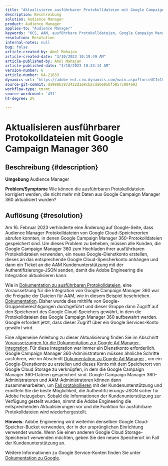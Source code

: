 ```yaml
---
title: "Aktualisieren ausführbarer Protokolldateien mit Google Campaign Manager 360"
description: Beschreibung
solution: Audience Manager
product: Audience Manager
applies-to: "Audience Manager"
keywords: "KCS, AAM, ausführbare Protokolldateien, Google Campaign Manager 360"
resolution: Resolution
internal-notes: null
bug: false
article-created-by: Amol Mahajan
article-created-date: "3/10/2023 10:19:49 AM"
article-published-by: Amol Mahajan
article-published-date: "3/10/2023 10:33:14 AM"
version-number: 6
article-number: KA-21633
dynamics-url: "https://adobe-ent.crm.dynamics.com/main.aspx?forceUCI=1&pagetype=entityrecord&etn=knowledgearticle&id=fe984313-2dbf-ed11-83ff-6045bd006268"
source-git-commit: da98863872422d1e8cb2cdabe05bf5857c004693
workflow-type: tm+mt
source-wordcount: '431'
ht-degree: 2%

---
```


# Aktualisieren ausführbarer Protokolldateien mit Google Campaign Manager 360

## Beschreibung {#description}

<b>Umgebung</b>
Audience Manager


<b>Problem/Symptome</b>
Wie können die ausführbaren Protokolldateien korrigiert werden, die nicht mehr mit Daten aus Google Campaign Manager 360 aktualisiert wurden?


## Auflösung {#resolution}


Am 16. Februar 2023 verhinderte eine Änderung auf Google-Seite, dass Audience Manager Protokolldateien von Google Cloud-Speicherorten abrufen konnten, in denen Google Campaign Manager 360-Protokolldateien gespeichert sind. Um dieses Problem zu beheben, müssen alle Kunden, die Google Campaign Manager 360 zum Hochladen ihrer ausführbaren Protokolldateien verwenden, ein neues Google-Dienstkonto erstellen, dieses an das entsprechende Google Cloud-Speicherkonto anhängen und dann ein Ticket an die AAM Kundenunterstützung mit der Authentifizierungs-JSON senden, damit die Adobe Engineering die Integration aktualisieren kann.

Wie in [Dokumentation zu ausführbaren Protokolldateien](https://experienceleague.adobe.com/docs/audience-manager/user-guide/implementation-integration-guides/media-data-integration/actionable-log-files.html?lang=en), eine Voraussetzung für die Integration von Google Campaign Manager 360 war die Freigabe der Dateien für AAM, wie in diesem Beispiel beschrieben. [Dokumentation](https://experienceleague.adobe.com/docs/audience-manager/user-guide/reporting/audience-optimization-reports/audience-optimization-advertisers/import-dcm.html?lang=en). Bisher wurde dies mithilfe von Google-Gruppenberechtigungen durchgeführt und dieser Gruppe dann Zugriff auf den Speicherort des Google Cloud-Speichers gewährt, in dem die Protokolldateien des Google Campaign Manager 360 aufbewahrt werden. Google erfordert jetzt, dass dieser Zugriff über ein Google Services-Konto gewährt wird.

Eine allgemeine Anleitung zu dieser Aktualisierung finden Sie im Abschnitt [Voraussetzungen für die Dokumentation zur Google Ad Manager-Integration](https://experienceleague.adobe.com/docs/audience-manager/user-guide/reporting/audience-optimization-reports/audience-optimization-publishers/import-dfp.html?lang=en). Für diese Integration war immer ein Dienstkonto erforderlich. Google Campaign Manager 360-Administratoren müssen ähnliche Schritte ausführen, wie im Abschnitt [Dokumentation zu Google Ad Manager](https://experienceleague.adobe.com/docs/audience-manager/user-guide/reporting/audience-optimization-reports/audience-optimization-publishers/import-dfp.html?lang=en) , um ein Google-Dienstkonto zu erstellen und dieses Konto mit dem Speicherort von Google Cloud Storage zu verknüpfen, in dem die Google Campaign Manager 360-Dateien gespeichert sind. Google Campaign Manager 360-Administratoren und AAM-Administratoren können dann zusammenarbeiten, um [Fall protokollieren](https://experienceleague.adobe.com/docs/customer-one/using/home.html?lang=de) mit der Kundenunterstützung und ermitteln Sie die beste Möglichkeit, die Authentifizierungs-JSON sicher für Adobe freizugeben. Sobald die Informationen der Kundenunterstützung zur Verfügung gestellt wurden, nimmt die Adobe Engineering die entsprechenden Aktualisierungen vor und die Funktion für ausführbare Protokolldateien wird wiederhergestellt.

<b>Hinweis</b>: Adobe Engineering wird weiterhin denselben Google Cloud-Speicher-Bucket verwenden, der in der ursprünglichen Einrichtung verwendet wurde. Wenn Sie einen anderen Google Cloud Storage-Speicherort verwenden möchten, geben Sie den neuen Speicherort im Fall der Kundenunterstützung an.

Weitere Informationen zu Google Service-Konten finden Sie unter [Dokumentation zu Google](https://cloud.google.com/iam/docs/service-accounts-create#creating_a_service_account).
